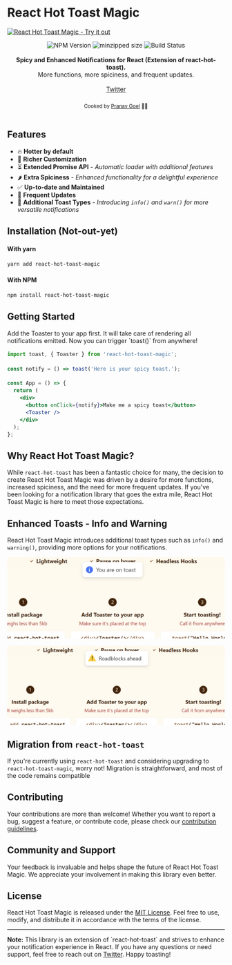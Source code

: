 # React Hot Toast Magic

[![React Hot Toast Magic - Try it out](https://github.com/pranavgoel29/react-hot-toast-magic/raw/main/assets/header.svg)](https://github.com/pranavgoel29/react-hot-toast-magic)

<div align="center">
    <img src="https://badgen.net/npm/v/react-hot-toast-magic" alt="NPM Version" />
    <img src="https://badgen.net/bundlephobia/minzip/react-hot-toast-magic" alt="minzipped size"/>
    <img src="https://github.com/pranavgoel29/react-hot-toast-magic/workflows/CI/badge.svg" alt="Build Status" />
</div>
<br />
<div align="center"><strong>Spicy and Enhanced Notifications for React (Extension of react-hot-toast).</strong></div>
<div align="center"> More functions, more spiciness, and frequent updates.</div>
<br />
<div align="center">
<a href="https://twitter.com/Pranavgoel_29">Twitter</a>
</div>

<br />
<div align="center">
  <sub>Cooked by <a href="https://twitter.com/Pranavgoel_29">Pranav Goel</a> 👨‍🍳</sub>
</div>

<br />

## Features

- 🔥 **Hotter by default**
- 🔩 **Richer Customization**
- ⏳ **Extended Promise API** - _Automatic loader with additional features_
- 🌶️ **Extra Spiciness** - _Enhanced functionality for a delightful experience_
- ✅ **Up-to-date and Maintained**
- 🚀 **Frequent Updates**
- 🥳 **Additional Toast Types** - _Introducing `info()` and `warn()` for more versatile notifications_

## Installation (Not-out-yet)

#### With yarn

```sh
yarn add react-hot-toast-magic
```

#### With NPM

```sh
npm install react-hot-toast-magic
```

## Getting Started

Add the Toaster to your app first. It will take care of rendering all notifications emitted. Now you can trigger \`toast()\` from anywhere!

```jsx
import toast, { Toaster } from 'react-hot-toast-magic';

const notify = () => toast('Here is your spicy toast.');

const App = () => {
  return (
    <div>
      <button onClick={notify}>Make me a spicy toast</button>
      <Toaster />
    </div>
  );
};
```

## Why React Hot Toast Magic?

While `react-hot-toast` has been a fantastic choice for many, the decision to create React Hot Toast Magic was driven by a desire for more functions, increased spiciness, and the need for more frequent updates. If you've been looking for a notification library that goes the extra mile, React Hot Toast Magic is here to meet those expectations.

## Enhanced Toasts - Info and Warning
React Hot Toast Magic introduces additional toast types such as `info()` and `warning()`, providing more options for your notifications.


![React Hot Toast Magic - Info Toast](https://github.com/pranavgoel29/react-hot-toast-magic/blob/main/assets/info_toast.png)

![React Hot Toast Magic - Warn Toast](https://github.com/pranavgoel29/react-hot-toast-magic/blob/main/assets/warning_toast.png)

## Migration from `react-hot-toast`

If you're currently using `react-hot-toast` and considering upgrading to `react-hot-toast-magic`, worry not! Migration is straightforward, and most of the code remains compatible

## Contributing

Your contributions are more than welcome! Whether you want to report a bug, suggest a feature, or contribute code, please check our [contribution guidelines](https://react-hot-toast-magic.com/docs/contributing).

## Community and Support

Your feedback is invaluable and helps shape the future of React Hot Toast Magic. We appreciate your involvement in making this library even better.

## License

React Hot Toast Magic is released under the [MIT License](https://opensource.org/licenses/MIT). Feel free to use, modify, and distribute it in accordance with the terms of the license.

---

**Note:** This library is an extension of \`react-hot-toast\` and strives to enhance your notification experience in React. If you have any questions or need support, feel free to reach out on [Twitter](https://twitter.com/Pranavgoel_29). Happy toasting!